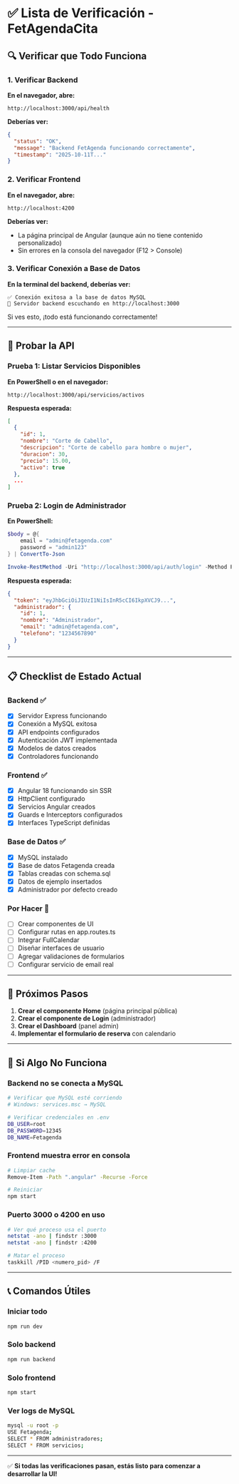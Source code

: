 # ✅ Lista de Verificación - FetAgendaCita

## 🔍 Verificar que Todo Funciona

### 1. Verificar Backend

**En el navegador, abre:**
```
http://localhost:3000/api/health
```

**Deberías ver:**
```json
{
  "status": "OK",
  "message": "Backend FetAgenda funcionando correctamente",
  "timestamp": "2025-10-11T..."
}
```

### 2. Verificar Frontend

**En el navegador, abre:**
```
http://localhost:4200
```

**Deberías ver:**
- La página principal de Angular (aunque aún no tiene contenido personalizado)
- Sin errores en la consola del navegador (F12 > Console)

### 3. Verificar Conexión a Base de Datos

**En la terminal del backend, deberías ver:**
```
✅ Conexión exitosa a la base de datos MySQL
🚀 Servidor backend escuchando en http://localhost:3000
```

Si ves esto, ¡todo está funcionando correctamente!

---

## 🧪 Probar la API

### Prueba 1: Listar Servicios Disponibles

**En PowerShell o en el navegador:**
```
http://localhost:3000/api/servicios/activos
```

**Respuesta esperada:**
```json
[
  {
    "id": 1,
    "nombre": "Corte de Cabello",
    "descripcion": "Corte de cabello para hombre o mujer",
    "duracion": 30,
    "precio": 15.00,
    "activo": true
  },
  ...
]
```

### Prueba 2: Login de Administrador

**En PowerShell:**
```powershell
$body = @{
    email = "admin@fetagenda.com"
    password = "admin123"
} | ConvertTo-Json

Invoke-RestMethod -Uri "http://localhost:3000/api/auth/login" -Method Post -Body $body -ContentType "application/json"
```

**Respuesta esperada:**
```json
{
  "token": "eyJhbGciOiJIUzI1NiIsInR5cCI6IkpXVCJ9...",
  "administrador": {
    "id": 1,
    "nombre": "Administrador",
    "email": "admin@fetagenda.com",
    "telefono": "1234567890"
  }
}
```

---

## 📋 Checklist de Estado Actual

### Backend ✅
- [x] Servidor Express funcionando
- [x] Conexión a MySQL exitosa
- [x] API endpoints configurados
- [x] Autenticación JWT implementada
- [x] Modelos de datos creados
- [x] Controladores funcionando

### Frontend ✅
- [x] Angular 18 funcionando sin SSR
- [x] HttpClient configurado
- [x] Servicios Angular creados
- [x] Guards e Interceptors configurados
- [x] Interfaces TypeScript definidas

### Base de Datos ✅
- [x] MySQL instalado
- [x] Base de datos Fetagenda creada
- [x] Tablas creadas con schema.sql
- [x] Datos de ejemplo insertados
- [x] Administrador por defecto creado

### Por Hacer 🚧
- [ ] Crear componentes de UI
- [ ] Configurar rutas en app.routes.ts
- [ ] Integrar FullCalendar
- [ ] Diseñar interfaces de usuario
- [ ] Agregar validaciones de formularios
- [ ] Configurar servicio de email real

---

## 🎯 Próximos Pasos

1. **Crear el componente Home** (página principal pública)
2. **Crear el componente de Login** (administrador)
3. **Crear el Dashboard** (panel admin)
4. **Implementar el formulario de reserva** con calendario

---

## 🚨 Si Algo No Funciona

### Backend no se conecta a MySQL
```bash
# Verificar que MySQL esté corriendo
# Windows: services.msc → MySQL

# Verificar credenciales en .env
DB_USER=root
DB_PASSWORD=12345
DB_NAME=Fetagenda
```

### Frontend muestra error en consola
```bash
# Limpiar cache
Remove-Item -Path ".angular" -Recurse -Force

# Reiniciar
npm start
```

### Puerto 3000 o 4200 en uso
```bash
# Ver qué proceso usa el puerto
netstat -ano | findstr :3000
netstat -ano | findstr :4200

# Matar el proceso
taskkill /PID <numero_pid> /F
```

---

## 📞 Comandos Útiles

### Iniciar todo
```bash
npm run dev
```

### Solo backend
```bash
npm run backend
```

### Solo frontend
```bash
npm start
```

### Ver logs de MySQL
```bash
mysql -u root -p
USE Fetagenda;
SELECT * FROM administradores;
SELECT * FROM servicios;
```

---

✅ **Si todas las verificaciones pasan, estás listo para comenzar a desarrollar la UI!**
